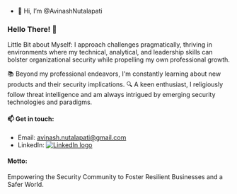 - 👋 Hi, I’m @AvinashNutalapati 

### Hello There! 👋

Little Bit about Myself:
I approach challenges pragmatically, thriving in environments where my technical, analytical, and leadership skills can bolster organizational security while propelling my own professional growth. 

📚 Beyond my professional endeavors, I'm constantly learning about new products and their security implications. 
🔍 A keen enthusiast, I religiously follow threat intelligence and am always intrigued by emerging security technologies and paradigms.


#### 📫 Get in touch:
- Email: [avinash.nutalapati@gmail.com](mailto:avinash.nutalapati@gmail.com)
- LinkedIn: [![LinkedIn logo](https://img.shields.io/badge/-LinkedIn-0077B5?style=flat&logo=LinkedIn&logoColor=white)](https://linkedin.com/in/avinash-nutalapati)


#### Motto:
Empowering the Security Community to Foster Resilient Businesses and a Safer World.
